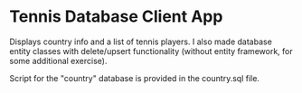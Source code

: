 # Tennis Database Client App

Displays country info and a list of tennis players. I also made database entity classes with delete/upsert functionality (without entity framework, for some additional exercise).

Script for the "country" database is provided in the country.sql file.
